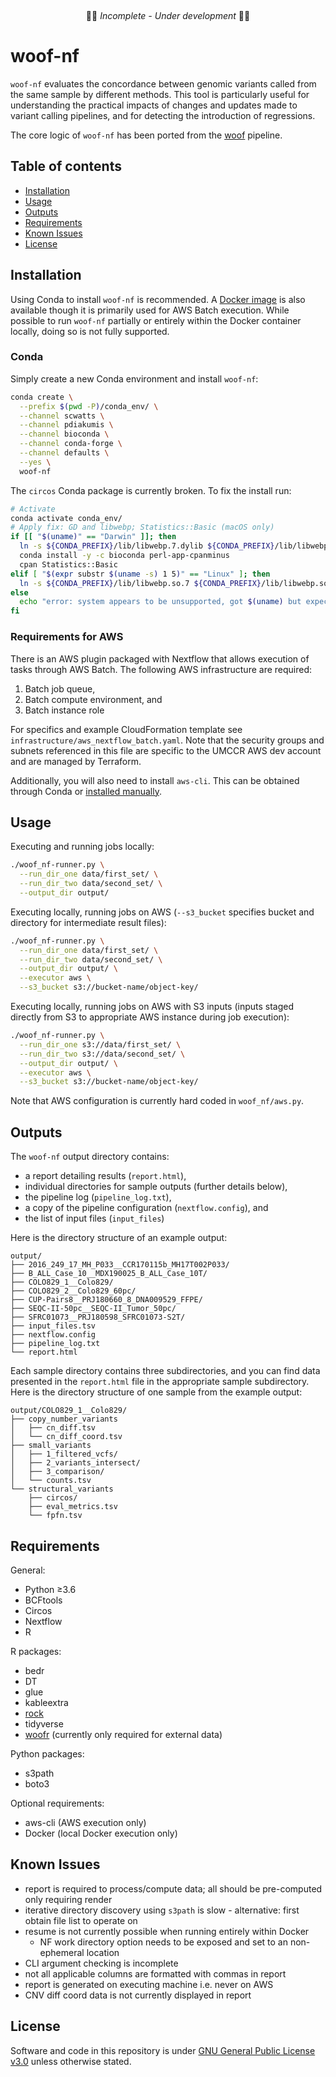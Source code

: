 &nbsp;
&nbsp;
&nbsp;
<p align="center">
🚧🚨 <em>Incomplete - Under development</em> 🚨🚧
</p>

# woof-nf
`woof-nf` evaluates the concordance between genomic variants called from the same sample by
different methods. This tool is particularly useful for understanding the practical impacts of
changes and updates made to variant calling pipelines, and for detecting the introduction of
regressions.

The core logic of `woof-nf` has been ported from the [woof](https://github.com/pdiakumis/woof)
pipeline.

## Table of contents
* [Installation](#installation)
* [Usage](#usage)
* [Outputs](#outputs)
* [Requirements](#requirements)
* [Known Issues](#known-issues)
* [License](#license)

## Installation
Using Conda to install `woof-nf` is recommended. A [Docker
image](https://hub.docker.com/r/scwatts/woof-nf) is also available though it is primarily used for
AWS Batch execution. While possible to run `woof-nf` partially or entirely within the Docker
container locally, doing so is not fully supported.

### Conda
Simply create a new Conda environment and install `woof-nf`:
```bash
conda create \
  --prefix $(pwd -P)/conda_env/ \
  --channel scwatts \
  --channel pdiakumis \
  --channel bioconda \
  --channel conda-forge \
  --channel defaults \
  --yes \
  woof-nf
```

The `circos` Conda package is currently broken. To fix the install run:
```bash
# Activate
conda activate conda_env/
# Apply fix: GD and libwebp; Statistics::Basic (macOS only)
if [[ "$(uname)" == "Darwin" ]]; then
  ln -s ${CONDA_PREFIX}/lib/libwebp.7.dylib ${CONDA_PREFIX}/lib/libwebp.6.dylib
  conda install -y -c bioconda perl-app-cpanminus
  cpan Statistics::Basic
elif [ "$(expr substr $(uname -s) 1 5)" == "Linux" ]; then
  ln -s ${CONDA_PREFIX}/lib/libwebp.so.7 ${CONDA_PREFIX}/lib/libwebp.so.6
else
  echo "error: system appears to be unsupported, got $(uname) but expected Linux or Darwn" >&2
fi
```

### Requirements for AWS
There is an AWS plugin packaged with Nextflow that allows execution of tasks through AWS Batch. The
following AWS infrastructure are required:
1. Batch job queue,
2. Batch compute environment, and
3. Batch instance role

For specifics and example CloudFormation template see `infrastructure/aws_nextflow_batch.yaml`. Note
that the security groups and subnets referenced in this file are specific to the UMCCR AWS dev
account and are managed by Terraform.

Additionally, you will also need to install `aws-cli`. This can be obtained through Conda or
[installed manually](https://docs.aws.amazon.com/cli/latest/userguide/install-cliv2.html).

## Usage
Executing and running jobs locally:
```bash
./woof_nf-runner.py \
  --run_dir_one data/first_set/ \
  --run_dir_two data/second_set/ \
  --output_dir output/
```

Executing locally, running jobs on AWS (`--s3_bucket` specifies bucket and directory for intermediate result files):
```bash
./woof_nf-runner.py \
  --run_dir_one data/first_set/ \
  --run_dir_two data/second_set/ \
  --output_dir output/ \
  --executor aws \
  --s3_bucket s3://bucket-name/object-key/
```

Executing locally, running jobs on AWS with S3 inputs (inputs staged directly from S3 to appropriate AWS instance during job execution):
```bash
./woof_nf-runner.py \
  --run_dir_one s3://data/first_set/ \
  --run_dir_two s3://data/second_set/ \
  --output_dir output/ \
  --executor aws \
  --s3_bucket s3://bucket-name/object-key/
```

Note that AWS configuration is currently hard coded in `woof_nf/aws.py`.

## Outputs
The `woof-nf` output directory contains:
* a report detailing results (`report.html`),
* individual directories for sample outputs (further details below),
* the pipeline log (`pipeline_log.txt`),
* a copy of the pipeline configuration (`nextflow.config`), and
* the list of input files (`input_files`)

Here is the directory structure of an example output:
```text
output/
├── 2016_249_17_MH_P033__CCR170115b_MH17T002P033/
├── B_ALL_Case_10__MDX190025_B_ALL_Case_10T/
├── COLO829_1__Colo829/
├── COLO829_2__Colo829_60pc/
├── CUP-Pairs8__PRJ180660_8_DNA009529_FFPE/
├── SEQC-II-50pc__SEQC-II_Tumor_50pc/
├── SFRC01073__PRJ180598_SFRC01073-S2T/
├── input_files.tsv
├── nextflow.config
├── pipeline_log.txt
└── report.html
```

Each sample directory contains three subdirectories, and you can find data presented in the
`report.html` file in the appropriate sample subdirectory. Here is the directory structure of one
sample from the example output:
```text
output/COLO829_1__Colo829/
├── copy_number_variants
│   ├── cn_diff.tsv
│   └── cn_diff_coord.tsv
├── small_variants
│   ├── 1_filtered_vcfs/
│   ├── 2_variants_intersect/
│   ├── 3_comparison/
│   └── counts.tsv
└── structural_variants
    ├── circos/
    ├── eval_metrics.tsv
    └── fpfn.tsv
```

## Requirements
General:
* Python ≥3.6
* BCFtools
* Circos
* Nextflow
* R

R packages:
* bedr
* DT
* glue
* kableextra
* [rock](https://github.com/pdiakumis/rock/)
* tidyverse
* [woofr](https://github.com/pdiakumis/woofr) (currently only required for external data)

Python packages:
* s3path
* boto3

Optional requirements:
* aws-cli (AWS execution only)
* Docker (local Docker execution only)

## Known Issues
* report is required to process/compute data; all should be pre-computed only requiring render
* iterative directory discovery using `s3path` is slow - alternative: first obtain file list to operate on
* resume is not currently possible when running entirely within Docker
    - NF work directory option needs to be exposed and set to an non-ephemeral location
* CLI argument checking is incomplete
* not all applicable columns are formatted with commas in report
* report is generated on executing machine i.e. never on AWS
* CNV diff coord data is not currently displayed in report

## License
Software and code in this repository is under [GNU General Public License
v3.0](https://www.gnu.org/licenses/gpl-3.0.en.html) unless otherwise stated.
